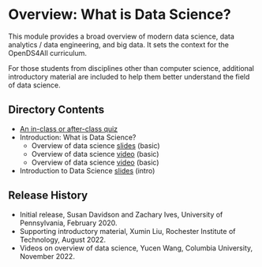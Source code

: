 # Overview:  What is Data Science?

This module provides a broad overview of modern data science, data analytics / data engineering, and big data.  It sets the context for the OpenDS4All curriculum.

For those students from disciplines other than computer science, additional introductory material are included to help them better understand the field of data science.

## Directory Contents

* [An in-class or after-class quiz](Quiz.md)
* Introduction: What is Data Science?
  * Overview of data science [slides](INTRODUCTION-Data-Science-basic.pptx) (basic)
  * Overview of data science [video](INTRODUCTION-Data-Science-basic-part1.mp4) (basic)
  * Overview of data science [video](INTRODUCTION-Data-Science-basic.part2.mp4) (basic)
* Introduction to Data Science [slides](INTRODUCTION-DATA-SCIENCE-intro.pptx) (intro)

## Release History

* Initial release, Susan Davidson and Zachary Ives, University of Pennsylvania, February 2020.
* Supporting introductory material, Xumin Liu, Rochester Institute of Technology, August 2022.
* Videos on overview of data science, Yucen Wang, Columbia University, November 2022.

